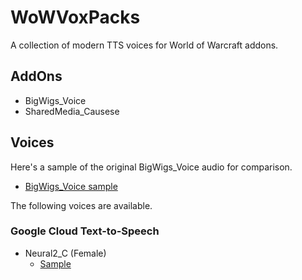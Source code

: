 # WoWVoxPacks

A collection of modern TTS voices for World of Warcraft addons.

## AddOns

- BigWigs_Voice
- SharedMedia_Causese

## Voices

Here's a sample of the original BigWigs_Voice audio for comparison.

- [BigWigs_Voice sample](https://github.com/user-attachments/assets/9aeffdd5-a0a0-4021-9869-e2827241be27)

The following voices are available.

### Google Cloud Text-to-Speech

- Neural2_C (Female)
    - [Sample](https://github.com/user-attachments/assets/b5b99b0b-cfdf-4106-8461-d9df8588a4e4)








